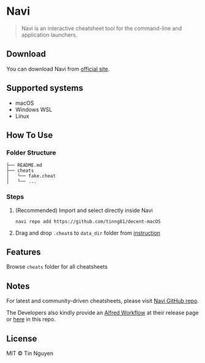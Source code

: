 # Navi

> Navi is an interactive cheatsheet tool for the command-line and application launchers.

## Download

You can download Navi from [official site](https://github.com/denisidoro/navi).

## Supported systems

- macOS
- Windows WSL
- Linux

## How To Use

### Folder Structure

```shell
├── README.md
├── cheats
│   └── fake.cheat
│   └── ...
```

### Steps

1. (Recommended) Import and select directly inside Navi
   
   ```shell
   navi repo add https://github.com/tinng81/decent-macOS
   ```

2. Drag and drop `.cheat`s to `data_dir` folder from [instruction](https://github.com/denisidoro/navi/blob/master/docs/cheatsheet_repositories.md#adding-your-own-cheatsheets)

## Features

Browse `cheats` folder for all cheatsheets

## Notes

For latest and community-driven cheatsheets, please visit [Navi GitHub repo](https://github.com/denisidoro/navi).

The Developers also kindly provide an [Alfred Workflow](../alfred/README.md) at their release page or [here](../alfred/workflows/navi-v2.14.0.alfredworkflow) in this repo.

## License

MIT © Tin Nguyen
